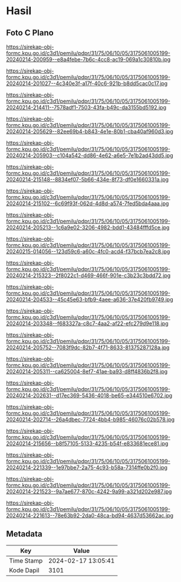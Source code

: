 # Hasil

## Foto C Plano

https://sirekap-obj-formc.kpu.go.id/c3d1/pemilu/pdpr/31/75/06/10/05/3175061005199-20240214-200959--e8a4febe-7b6c-4cc8-ac19-069a1c30810b.jpg

https://sirekap-obj-formc.kpu.go.id/c3d1/pemilu/pdpr/31/75/06/10/05/3175061005199-20240214-201027--4c340e3f-a17f-40c6-921b-b8dd5cac0c17.jpg

https://sirekap-obj-formc.kpu.go.id/c3d1/pemilu/pdpr/31/75/06/10/05/3175061005199-20240214-214411--7578adf1-7503-43fa-b49c-da3155bd5192.jpg

https://sirekap-obj-formc.kpu.go.id/c3d1/pemilu/pdpr/31/75/06/10/05/3175061005199-20240214-205629--82ee69b4-b843-4e1e-80b1-cba40af960d3.jpg

https://sirekap-obj-formc.kpu.go.id/c3d1/pemilu/pdpr/31/75/06/10/05/3175061005199-20240214-205903--c104a542-dd86-4e62-a6e5-7e1b2ad43dd5.jpg

https://sirekap-obj-formc.kpu.go.id/c3d1/pemilu/pdpr/31/75/06/10/05/3175061005199-20240214-215148--8834ef07-5b66-434e-8f73-df0e1660331a.jpg

https://sirekap-obj-formc.kpu.go.id/c3d1/pemilu/pdpr/31/75/06/10/05/3175061005199-20240214-215102--6c69f93f-062d-4d8d-a574-7fed5bda4aaa.jpg

https://sirekap-obj-formc.kpu.go.id/c3d1/pemilu/pdpr/31/75/06/10/05/3175061005199-20240214-205213--1c6a9e02-3206-4982-bdd1-43484fffd5ce.jpg

https://sirekap-obj-formc.kpu.go.id/c3d1/pemilu/pdpr/31/75/06/10/05/3175061005199-20240215-014056--123d59c6-a60c-4fc0-acd4-f37bcb7ea2c8.jpg

https://sirekap-obj-formc.kpu.go.id/c3d1/pemilu/pdpr/31/75/06/10/05/3175061005199-20240214-215323--2f8022c1-d469-466f-901e-c3b23c3bdd72.jpg

https://sirekap-obj-formc.kpu.go.id/c3d1/pemilu/pdpr/31/75/06/10/05/3175061005199-20240214-204533--45c45e63-bfb9-4aee-a636-37e420fb9749.jpg

https://sirekap-obj-formc.kpu.go.id/c3d1/pemilu/pdpr/31/75/06/10/05/3175061005199-20240214-203348--f683327a-c8c7-4aa2-af22-efc279d9e118.jpg

https://sirekap-obj-formc.kpu.go.id/c3d1/pemilu/pdpr/31/75/06/10/05/3175061005199-20240214-205752--7083f9dc-82b7-4f71-8633-81375287128a.jpg

https://sirekap-obj-formc.kpu.go.id/c3d1/pemilu/pdpr/31/75/06/10/05/3175061005199-20240214-205311--ca625004-8ef7-41ae-ba93-d8ff4836b2f8.jpg

https://sirekap-obj-formc.kpu.go.id/c3d1/pemilu/pdpr/31/75/06/10/05/3175061005199-20240214-202631--d17ec369-5436-4018-be65-e344510e6702.jpg

https://sirekap-obj-formc.kpu.go.id/c3d1/pemilu/pdpr/31/75/06/10/05/3175061005199-20240214-202714--26a4dbec-7724-4bb4-b985-46076c02b578.jpg

https://sirekap-obj-formc.kpu.go.id/c3d1/pemilu/pdpr/31/75/06/10/05/3175061005199-20240214-215656--b8f57105-5133-4235-b54f-e833681ece81.jpg

https://sirekap-obj-formc.kpu.go.id/c3d1/pemilu/pdpr/31/75/06/10/05/3175061005199-20240214-221339--1e97bbe7-2a75-4c93-b58a-7314ffe0b2f0.jpg

https://sirekap-obj-formc.kpu.go.id/c3d1/pemilu/pdpr/31/75/06/10/05/3175061005199-20240214-221523--9a7ae677-870c-4242-9a99-a321d202e987.jpg

https://sirekap-obj-formc.kpu.go.id/c3d1/pemilu/pdpr/31/75/06/10/05/3175061005199-20240214-221613--78e63b92-2da0-48ca-bd94-4637d53662ac.jpg


## Metadata

| Key        | Value               |
| ---------- | ------------------- |
| Time Stamp | 2024-02-17 13:05:41 |
| Kode Dapil | 3101                |



